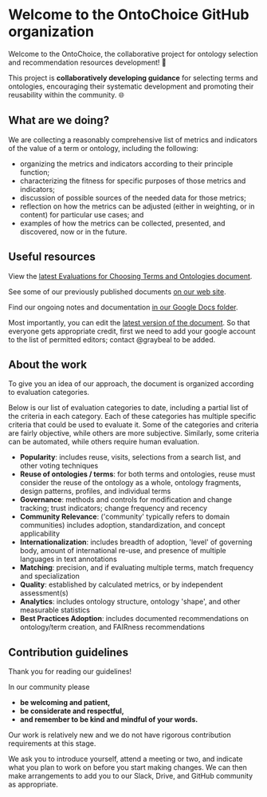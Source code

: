 # Welcome to the OntoChoice GitHub organization
Welcome to the OntoChoice, the collaborative project for ontology selection and recommendation resources development! 🚀

This project is **collaboratively developing guidance** for selecting terms and ontologies, encouraging their systematic development and promoting their reusability within the community. 🌐

## What are we doing?
We are collecting a reasonably comprehensive list of metrics and indicators of the value of a term or ontology, including the following:
* organizing the metrics and indicators according to their principle function;
* characterizing the fitness for specific purposes of those metrics and indicators;
* discussion of possible sources of the needed data for those metrics;
* reflection on how the metrics can be adjusted (either in weighting, or in content) for particular use cases; and
* examples of how the metrics can be collected, presented, and discovered, now or in the future.

## Useful resources

View the [latest Evaluations for Choosing Terms and Ontologies document](https://docs.google.com/document/d/1vb-icDRYCffAn1z2jK5DmNXiYMmO9bKcri4JC9FpXuc). 

See some of our previously published documents [on our web site](https://ontochoice.github.io/choosing-terms-and-ontologies/).

Find our ongoing notes and documentation [in our Google Docs folder](https://drive.google.com/drive/folders/1Pj0R_4KA_fF2Cg_I0LazMScpkcbXK7AQ).

Most importantly, you can edit the [latest version of the document](https://docs.google.com/document/d/1vb-icDRYCffAn1z2jK5DmNXiYMmO9bKcri4JC9FpXuc). 
So that everyone gets appropriate credit, first we need to add your google account to the list of permitted editors;
contact @graybeal to be added.

## About the work

To give you an idea of our approach, the document is organized according to evaluation categories.

Below is our list of evaluation categories to date, including a partial list of the criteria in each category.
Each of these categories has multiple specific criteria that could be used to evaluate it. 
Some of the categories and criteria are fairly objective, while others are more subjective.
Similarly, some criteria can be automated, while others require human evaluation.

* **Popularity**: includes reuse, visits, selections from a search list, and other voting techniques
* **Reuse of ontologies / terms**: for both terms and ontologies, reuse must consider the reuse of the ontology as a whole, ontology fragments, design patterns, profiles, and individual terms
* **Governance**: methods and controls for modification and change tracking; trust indicators; change frequency and recency
* **Community Relevance**: ('community' typically refers to domain communities) includes adoption, standardization, and concept applicability 
* **Internationalization**: includes breadth of adoption, 'level' of governing body, amount of international re-use, and presence of multiple languages in text annotations 
* **Matching**: precision, and if evaluating multiple terms, match frequency and specialization 
* **Quality**: established by calculated metrics, or by independent assessment(s) 
* **Analytics**: includes ontology structure, ontology 'shape', and other measurable statistics
* **Best Practices Adoption**: includes documented recommendations on ontology/term creation, and FAIRness recommendations

## Contribution guidelines

Thank you for reading our guidelines!

In our community please 
* **be welcoming and patient,**
* **be considerate and respectful,** 
* **and remember to be kind and mindful of your words.**

Our work is relatively new and we do not have rigorous contribution requirements at this stage. 

We ask you to introduce yourself, attend a meeting or two, and indicate what you plan to work on
before you start making changes. We can then make arrangements to add you to our Slack, Drive, 
and GitHub community as appropriate.
